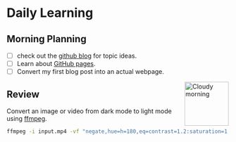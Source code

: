 # Daily Learning
## Morning Planning
- [ ] check out the [github blog](https://github.blog/) for topic ideas. 
- [ ] Learn about [GitHub pages](https://skills.github.com/#first-day-on-github).
- [ ] Convert my first blog post into an actual webpage.

<img alt="Cloudy morning" src="https://octodex.github.com/images/cloud.jpg" width="100" align="right">

## Review
Convert an image or video from dark mode to light mode using [ffmpeg](https://ffmpeg.org).
```bash
ffmpeg -i input.mp4 -vf "negate,hue=h=180,eq=contrast=1.2:saturation=1.1" output.mp4
```

